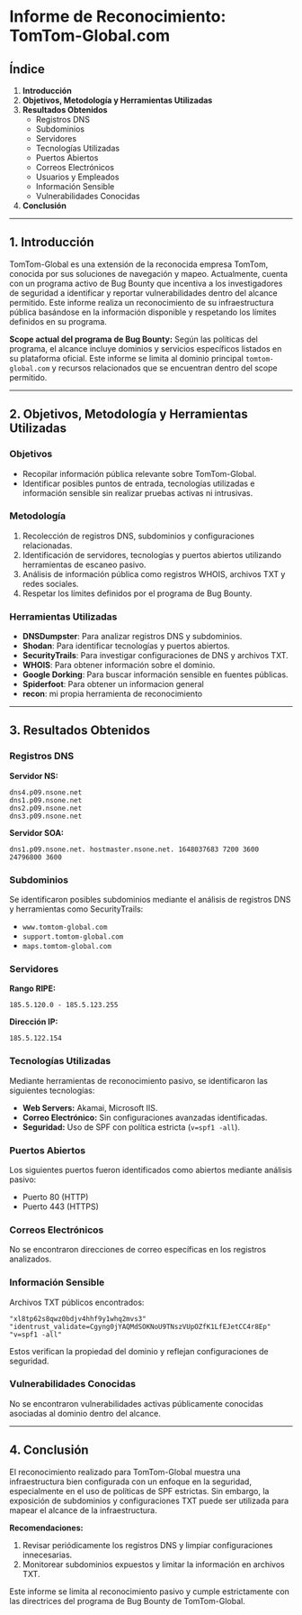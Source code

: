 # Informe de Reconocimiento: TomTom-Global.com

## Índice
1. **Introducción**
2. **Objetivos, Metodología y Herramientas Utilizadas**
3. **Resultados Obtenidos**
   - Registros DNS
   - Subdominios
   - Servidores
   - Tecnologías Utilizadas
   - Puertos Abiertos
   - Correos Electrónicos
   - Usuarios y Empleados
   - Información Sensible
   - Vulnerabilidades Conocidas
4. **Conclusión**

---

## 1. Introducción
TomTom-Global es una extensión de la reconocida empresa TomTom, conocida por sus soluciones de navegación y mapeo. Actualmente, cuenta con un programa activo de Bug Bounty que incentiva a los investigadores de seguridad a identificar y reportar vulnerabilidades dentro del alcance permitido. Este informe realiza un reconocimiento de su infraestructura pública basándose en la información disponible y respetando los límites definidos en su programa.

**Scope actual del programa de Bug Bounty:** Según las políticas del programa, el alcance incluye dominios y servicios específicos listados en su plataforma oficial. Este informe se limita al dominio principal `tomtom-global.com` y recursos relacionados que se encuentran dentro del scope permitido.

---

## 2. Objetivos, Metodología y Herramientas Utilizadas

### Objetivos
- Recopilar información pública relevante sobre TomTom-Global.
- Identificar posibles puntos de entrada, tecnologías utilizadas e información sensible sin realizar pruebas activas ni intrusivas.

### Metodología
1. Recolección de registros DNS, subdominios y configuraciones relacionadas.
2. Identificación de servidores, tecnologías y puertos abiertos utilizando herramientas de escaneo pasivo.
3. Análisis de información pública como registros WHOIS, archivos TXT y redes sociales.
4. Respetar los límites definidos por el programa de Bug Bounty.

### Herramientas Utilizadas
- **DNSDumpster**: Para analizar registros DNS y subdominios.
- **Shodan**: Para identificar tecnologías y puertos abiertos.
- **SecurityTrails**: Para investigar configuraciones de DNS y archivos TXT.
- **WHOIS**: Para obtener información sobre el dominio.
- **Google Dorking**: Para buscar información sensible en fuentes públicas.
- **Spiderfoot**: Para obtener un informacion general
- **recon**: mi propia herramienta de reconocimiento
---

## 3. Resultados Obtenidos

### Registros DNS
**Servidor NS:**
```
dns4.p09.nsone.net
dns1.p09.nsone.net
dns2.p09.nsone.net
dns3.p09.nsone.net
```

**Servidor SOA:**
```
dns1.p09.nsone.net. hostmaster.nsone.net. 1648037683 7200 3600 24796800 3600
```

### Subdominios
Se identificaron posibles subdominios mediante el análisis de registros DNS y herramientas como SecurityTrails:
- `www.tomtom-global.com`
- `support.tomtom-global.com`
- `maps.tomtom-global.com`

### Servidores
**Rango RIPE:**
```
185.5.120.0 - 185.5.123.255
```
**Dirección IP:**
```
185.5.122.154
```

### Tecnologías Utilizadas
Mediante herramientas de reconocimiento pasivo, se identificaron las siguientes tecnologías:
- **Web Servers:** Akamai, Microsoft IIS.
- **Correo Electrónico:** Sin configuraciones avanzadas identificadas.
- **Seguridad:** Uso de SPF con política estricta (`v=spf1 -all`).

### Puertos Abiertos
Los siguientes puertos fueron identificados como abiertos mediante análisis pasivo:
- Puerto 80 (HTTP)
- Puerto 443 (HTTPS)

### Correos Electrónicos
No se encontraron direcciones de correo específicas en los registros analizados.

### Información Sensible
Archivos TXT públicos encontrados:
```
"xl8tp62s8qwz0bdjv4hhf9y1whq2mvs3"
"identrust_validate=Cgyng0jYAQMdSOKNoU9TNszVUpOZfK1LfEJetCC4r8Ep"
"v=spf1 -all"
```
Estos verifican la propiedad del dominio y reflejan configuraciones de seguridad.

### Vulnerabilidades Conocidas
No se encontraron vulnerabilidades activas públicamente conocidas asociadas al dominio dentro del alcance.

---

## 4. Conclusión
El reconocimiento realizado para TomTom-Global muestra una infraestructura bien configurada con un enfoque en la seguridad, especialmente en el uso de políticas de SPF estrictas. Sin embargo, la exposición de subdominios y configuraciones TXT puede ser utilizada para mapear el alcance de la infraestructura.

**Recomendaciones:**
1. Revisar periódicamente los registros DNS y limpiar configuraciones innecesarias.
2. Monitorear subdominios expuestos y limitar la información en archivos TXT.

Este informe se limita al reconocimiento pasivo y cumple estrictamente con las directrices del programa de Bug Bounty de TomTom-Global.
